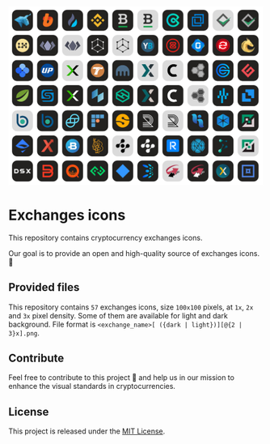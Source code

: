 ![Exchange icons](img/splash.png)

# Exchanges icons
This repository contains cryptocurrency exchanges icons.

Our goal is to provide an open and high-quality source of exchanges icons. 💎

## Provided files
This repository contains `57` exchanges icons, size `100x100` pixels, at `1x`, `2x` and `3x` pixel density. Some of them are available for light and dark background.
File format is `<exchange_name>[ ({dark | light})][@{2 | 3}x].png`.

## Contribute
Feel free to contribute to this project 🙏 and help us in our mission to enhance the visual standards in cryptocurrencies.

## License
This project is released under the [MIT License](LICENSE).